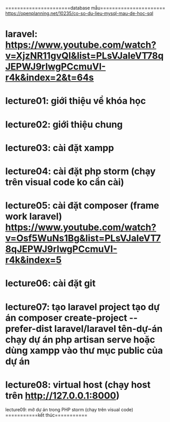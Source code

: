 ======================database mẫu======================
https://openplanning.net/10235/co-so-du-lieu-mysql-mau-de-hoc-sql

laravel: https://www.youtube.com/watch?v=XjzNR11gvQI&list=PLsVJaIeVT78qJEPWJ9rIwgPCcmuVI-r4k&index=2&t=64s
======================
lecture01: giới thiệu về khóa học
======================
lecture02: giới thiệu chung
======================
lecture03: cài đặt xampp
======================
lecture04: cài đặt php storm (chạy trên visual code ko cần cài)
======================
lecture05: cài đặt composer (frame work laravel) 
https://www.youtube.com/watch?v=Osf5WuNs1Bg&list=PLsVJaIeVT78qJEPWJ9rIwgPCcmuVI-r4k&index=5
======================
lecture06: cài đặt git
======================
lecture07: tạo laravel project
tạo dự án
composer create-project --prefer-dist laravel/laravel tên-dự-án
chạy dự án
php artisan serve
hoặc dùng xampp vào thư mục public của dự án
======================
lecture08: virtual host (chạy host trên http://127.0.0.1:8000)
======================
lecture09: mở dự án trong PHP storm (chạy trên visual code)
===========kết thúc===========